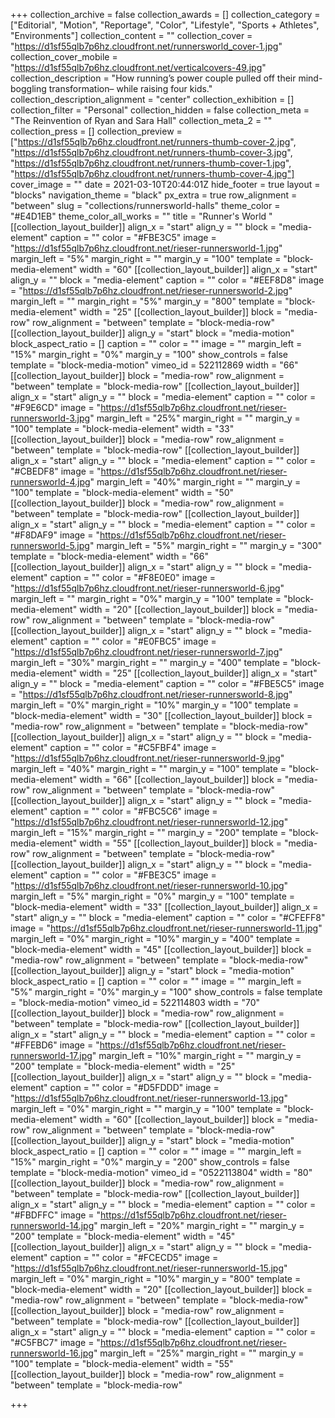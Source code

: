 +++
collection_archive = false
collection_awards = []
collection_category = ["Editorial", "Motion", "Reportage", "Color", "Lifestyle", "Sports + Athletes", "Environments"]
collection_content = ""
collection_cover = "https://d1sf55qlb7p6hz.cloudfront.net/runnersworld_cover-1.jpg"
collection_cover_mobile = "https://d1sf55qlb7p6hz.cloudfront.net/verticalcovers-49.jpg"
collection_description = "How running’s power couple pulled off their mind-boggling transformation– while raising four kids."
collection_description_alignment = "center"
collection_exhibition = []
collection_filter = "Personal"
collection_hidden = false
collection_meta = "The Reinvention of Ryan and Sara Hall"
collection_meta_2 = ""
collection_press = []
collection_preview = ["https://d1sf55qlb7p6hz.cloudfront.net/runners-thumb-cover-2.jpg", "https://d1sf55qlb7p6hz.cloudfront.net/runners-thumb-cover-3.jpg", "https://d1sf55qlb7p6hz.cloudfront.net/runners-thumb-cover-1.jpg", "https://d1sf55qlb7p6hz.cloudfront.net/runners-thumb-cover-4.jpg"]
cover_image = ""
date = 2021-03-10T20:44:01Z
hide_footer = true
layout = "blocks"
navigation_theme = "black"
px_extra = true
row_alignment = "between"
slug = "collections/runnersworld-halls"
theme_color = "#E4D1EB"
theme_color_all_works = ""
title = "Runner's World "
[[collection_layout_builder]]
align_x = "start"
align_y = ""
block = "media-element"
caption = ""
color = "#FBE3C5"
image = "https://d1sf55qlb7p6hz.cloudfront.net/rieser-runnersworld-1.jpg"
margin_left = "5%"
margin_right = ""
margin_y = "100"
template = "block-media-element"
width = "60"
[[collection_layout_builder]]
align_x = "start"
align_y = ""
block = "media-element"
caption = ""
color = "#EEF8D8"
image = "https://d1sf55qlb7p6hz.cloudfront.net/rieser-runnersworld-2.jpg"
margin_left = ""
margin_right = "5%"
margin_y = "800"
template = "block-media-element"
width = "25"
[[collection_layout_builder]]
block = "media-row"
row_alignment = "between"
template = "block-media-row"
[[collection_layout_builder]]
align_y = "start"
block = "media-motion"
block_aspect_ratio = []
caption = ""
color = ""
image = ""
margin_left = "15%"
margin_right = "0%"
margin_y = "100"
show_controls = false
template = "block-media-motion"
vimeo_id = 522112869
width = "66"
[[collection_layout_builder]]
block = "media-row"
row_alignment = "between"
template = "block-media-row"
[[collection_layout_builder]]
align_x = "start"
align_y = ""
block = "media-element"
caption = ""
color = "#F9E6CD"
image = "https://d1sf55qlb7p6hz.cloudfront.net/rieser-runnersworld-3.jpg"
margin_left = "25%"
margin_right = ""
margin_y = "100"
template = "block-media-element"
width = "33"
[[collection_layout_builder]]
block = "media-row"
row_alignment = "between"
template = "block-media-row"
[[collection_layout_builder]]
align_x = "start"
align_y = ""
block = "media-element"
caption = ""
color = "#CBEDF8"
image = "https://d1sf55qlb7p6hz.cloudfront.net/rieser-runnersworld-4.jpg"
margin_left = "40%"
margin_right = ""
margin_y = "100"
template = "block-media-element"
width = "50"
[[collection_layout_builder]]
block = "media-row"
row_alignment = "between"
template = "block-media-row"
[[collection_layout_builder]]
align_x = "start"
align_y = ""
block = "media-element"
caption = ""
color = "#F8DAF9"
image = "https://d1sf55qlb7p6hz.cloudfront.net/rieser-runnersworld-5.jpg"
margin_left = "5%"
margin_right = ""
margin_y = "300"
template = "block-media-element"
width = "66"
[[collection_layout_builder]]
align_x = "start"
align_y = ""
block = "media-element"
caption = ""
color = "#F8E0E0"
image = "https://d1sf55qlb7p6hz.cloudfront.net/rieser-runnersworld-6.jpg"
margin_left = ""
margin_right = "0%"
margin_y = "100"
template = "block-media-element"
width = "20"
[[collection_layout_builder]]
block = "media-row"
row_alignment = "between"
template = "block-media-row"
[[collection_layout_builder]]
align_x = "start"
align_y = ""
block = "media-element"
caption = ""
color = "#E0FBC5"
image = "https://d1sf55qlb7p6hz.cloudfront.net/rieser-runnersworld-7.jpg"
margin_left = "30%"
margin_right = ""
margin_y = "400"
template = "block-media-element"
width = "25"
[[collection_layout_builder]]
align_x = "start"
align_y = ""
block = "media-element"
caption = ""
color = "#FBE5C5"
image = "https://d1sf55qlb7p6hz.cloudfront.net/rieser-runnersworld-8.jpg"
margin_left = "0%"
margin_right = "10%"
margin_y = "100"
template = "block-media-element"
width = "30"
[[collection_layout_builder]]
block = "media-row"
row_alignment = "between"
template = "block-media-row"
[[collection_layout_builder]]
align_x = "start"
align_y = ""
block = "media-element"
caption = ""
color = "#C5FBF4"
image = "https://d1sf55qlb7p6hz.cloudfront.net/rieser-runnersworld-9.jpg"
margin_left = "40%"
margin_right = ""
margin_y = "100"
template = "block-media-element"
width = "66"
[[collection_layout_builder]]
block = "media-row"
row_alignment = "between"
template = "block-media-row"
[[collection_layout_builder]]
align_x = "start"
align_y = ""
block = "media-element"
caption = ""
color = "#FBC5C6"
image = "https://d1sf55qlb7p6hz.cloudfront.net/rieser-runnersworld-12.jpg"
margin_left = "15%"
margin_right = ""
margin_y = "200"
template = "block-media-element"
width = "55"
[[collection_layout_builder]]
block = "media-row"
row_alignment = "between"
template = "block-media-row"
[[collection_layout_builder]]
align_x = "start"
align_y = ""
block = "media-element"
caption = ""
color = "#FBE3C5"
image = "https://d1sf55qlb7p6hz.cloudfront.net/rieser-runnersworld-10.jpg"
margin_left = "5%"
margin_right = "0%"
margin_y = "100"
template = "block-media-element"
width = "33"
[[collection_layout_builder]]
align_x = "start"
align_y = ""
block = "media-element"
caption = ""
color = "#CFEFF8"
image = "https://d1sf55qlb7p6hz.cloudfront.net/rieser-runnersworld-11.jpg"
margin_left = "0%"
margin_right = "10%"
margin_y = "400"
template = "block-media-element"
width = "45"
[[collection_layout_builder]]
block = "media-row"
row_alignment = "between"
template = "block-media-row"
[[collection_layout_builder]]
align_y = "start"
block = "media-motion"
block_aspect_ratio = []
caption = ""
color = ""
image = ""
margin_left = "5%"
margin_right = "0%"
margin_y = "100"
show_controls = false
template = "block-media-motion"
vimeo_id = 522114803
width = "70"
[[collection_layout_builder]]
block = "media-row"
row_alignment = "between"
template = "block-media-row"
[[collection_layout_builder]]
align_x = "start"
align_y = ""
block = "media-element"
caption = ""
color = "#FFEBD6"
image = "https://d1sf55qlb7p6hz.cloudfront.net/rieser-runnersworld-17.jpg"
margin_left = "10%"
margin_right = ""
margin_y = "200"
template = "block-media-element"
width = "25"
[[collection_layout_builder]]
align_x = "start"
align_y = ""
block = "media-element"
caption = ""
color = "#D5FDDD"
image = "https://d1sf55qlb7p6hz.cloudfront.net/rieser-runnersworld-13.jpg"
margin_left = "0%"
margin_right = ""
margin_y = "100"
template = "block-media-element"
width = "60"
[[collection_layout_builder]]
block = "media-row"
row_alignment = "between"
template = "block-media-row"
[[collection_layout_builder]]
align_y = "start"
block = "media-motion"
block_aspect_ratio = []
caption = ""
color = ""
image = ""
margin_left = "15%"
margin_right = "0%"
margin_y = "200"
show_controls = false
template = "block-media-motion"
vimeo_id = "0522113804"
width = "80"
[[collection_layout_builder]]
block = "media-row"
row_alignment = "between"
template = "block-media-row"
[[collection_layout_builder]]
align_x = "start"
align_y = ""
block = "media-element"
caption = ""
color = "#FBDFFC"
image = "https://d1sf55qlb7p6hz.cloudfront.net/rieser-runnersworld-14.jpg"
margin_left = "20%"
margin_right = ""
margin_y = "200"
template = "block-media-element"
width = "45"
[[collection_layout_builder]]
align_x = "start"
align_y = ""
block = "media-element"
caption = ""
color = "#FCECD5"
image = "https://d1sf55qlb7p6hz.cloudfront.net/rieser-runnersworld-15.jpg"
margin_left = "0%"
margin_right = "10%"
margin_y = "800"
template = "block-media-element"
width = "20"
[[collection_layout_builder]]
block = "media-row"
row_alignment = "between"
template = "block-media-row"
[[collection_layout_builder]]
block = "media-row"
row_alignment = "between"
template = "block-media-row"
[[collection_layout_builder]]
align_x = "start"
align_y = ""
block = "media-element"
caption = ""
color = "#C5FBC7"
image = "https://d1sf55qlb7p6hz.cloudfront.net/rieser-runnersworld-16.jpg"
margin_left = "25%"
margin_right = ""
margin_y = "100"
template = "block-media-element"
width = "55"
[[collection_layout_builder]]
block = "media-row"
row_alignment = "between"
template = "block-media-row"

+++
